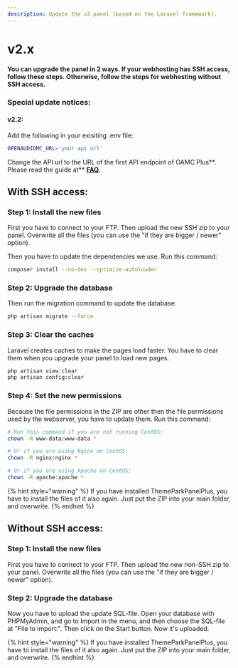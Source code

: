 ```yaml
---
description: Update the v2 panel (based on the Laravel framework).
---
```


# v2.x

**You can upgrade the panel in 2 ways. If your webhosting has SSH access, follow these steps. Otherwise, follow the steps for webhosting without SSH access.**

### **Special update notices:**

#### **v2.2:**

 Add the following in your exisiting .env file:

```bash
OPENAUDIOMC_URL='your api url'
```

 Change the API url to the URL of the first API endpoint of OAMC Plus**. Please read the guide at** [**FAQ**](../other-things/faq.md#how-can-i-setup-the-openaudiomc-integration)**.**

## **With SSH access:**

### **Step 1: Install the new files**

First you have to connect to your FTP. Then upload the new SSH zip to your panel. Overwrite all the files \(you can use the "if they are bigger / newer" option\).

Then you have to update the dependencies we use. Run this command:

```bash
composer install --no-dev --optimize-autoloader
```

### Step 2: Upgrade the database

Then run the migration command to update the database.

```bash
php artisan migrate --force
```

### Step 3: Clear the caches

Laravel creates caches to make the pages load faster. You have to clear them when you upgrade your panel to load new pages.

```bash
php artisan view:clear
php artisan config:clear
```

### Step 4: Set the new permissions

Because the file permissions in the ZIP are other then the file permissions used by the webserver, you have to update them. Run this command:

```bash
# Run this command if you are not running CentOS:
chown -R www-data:www-data * 

# Or if you are using Nginx on CentOS:
chown -R nginx:nginx *

# Or if you are using Apache on CentOS:
chown -R apache:apache *
```

{% hint style="warning" %}
If you have installed ThemeParkPanelPlus, you have to install the files of it also again. Just put the ZIP into your main folder, and overwrite.
{% endhint %}

## Without SSH access:

### **Step 1: Install the new files**

First you have to connect to your FTP. Then upload the new non-SSH zip to your panel. Overwrite all the files \(you can use the "if they are bigger / newer" option\).

### Step 2: Upgrade the database

Now you have to upload the update SQL-file. Open your database with PHPMyAdmin, and go to Import in the menu, and then choose the SQL-file at "File to import:". Then click on the Start button. Now it's uploaded.

{% hint style="warning" %}
If you have installed ThemeParkPanelPlus, you have to install the files of it also again. Just put the ZIP into your main folder, and overwrite.
{% endhint %}

